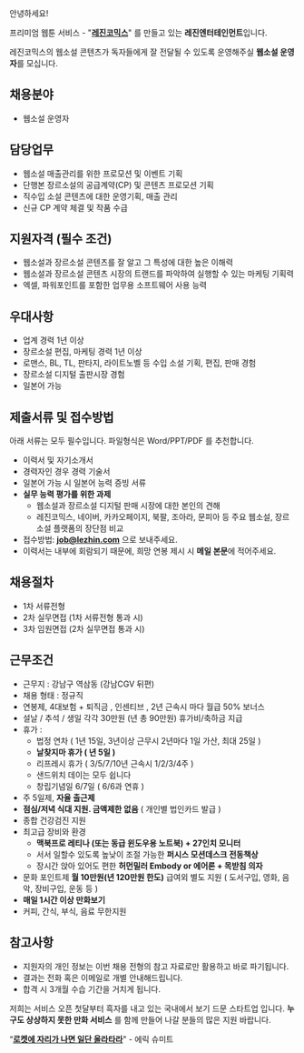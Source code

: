 안녕하세요!

프리미엄 웹툰 서비스 - "**[레진코믹스](http://www.lezhin.com)**" 를 만들고 있는 **레진엔터테인먼트**입니다.

레진코믹스의 웹소설 콘텐츠가 독자들에게 잘 전달될 수 있도록 운영해주실 **웹소설 운영자**를 모십니다.


## 채용분야
- 웹소설 운영자

## 담당업무
- 웹소설 매출관리를 위한 프로모션 및 이벤트 기획
- 단행본 장르소설의 공급계약(CP) 및 콘텐츠 프로모션 기획 
- 직수입 소설 콘텐츠에 대한 운영기획, 매출 관리
- 신규 CP 계약 체결 및 작품 수급


## 지원자격 (필수 조건)

- 웹소설과 장르소설 콘텐츠를 잘 알고 그 특성에 대한 높은 이해력
- 웹소설과 장르소설 콘텐츠 시장의 트랜드를 파악하여 실행할 수 있는 마케팅 기획력
- 엑셀, 파워포인트를 포함한 업무용 소프트웨어 사용 능력


## 우대사항

- 업계 경력 1년 이상
- 장르소설 편집, 마케팅 경력 1년 이상
- 로맨스, BL, TL, 판타지, 라이트노벨 등 수입 소설 기획, 편집, 판매 경험
- 장르소설 디지털 출판시장 경험
- 일본어 가능


## 제출서류 및 접수방법

아래 서류는 모두 필수입니다. 파일형식은 Word/PPT/PDF 를 추천합니다.

- 이력서 및 자기소개서
- 경력자인 경우 경력 기술서
- 일본어 가능 시 일본어 능력 증빙 서류
- **실무 능력 평가를 위한 과제** 
    - 웹소설과 장르소설 디지털 판매 시장에 대한 본인의 견해
    - 레진코믹스, 네이버, 카카오페이지, 북팔, 조아라, 문피아 등 주요 웹소설, 장르소설 플랫폼의 장단점 비교
- 접수방법: **job@lezhin.com** 으로 보내주세요.
- 이력서는 내부에 회람되기 때문에, 희망 연봉 제시 시 **메일 본문**에 적어주세요.

## 채용절차 

- 1차 서류전형
- 2차 실무면접 (1차 서류전형 통과 시)
- 3차 임원면접 (2차 실무면접 통과 시)

## 근무조건 

- 근무지 : 강남구 역삼동 (강남CGV 뒤편)
- 채용 형태 : 정규직
- 연봉제, 4대보험 + 퇴직금 , 인센티브 , 2년 근속시 마다 월급 50% 보너스
- 설날 / 추석 / 생일 각각 30만원 (년 총 90만원) 휴가비/축하금 지급
- 휴가 : 
  - 법정 연차 ( 1년 15일, 3년이상 근무시 2년마다 1일 가산, 최대 25일 )
  - **날찾지마 휴가 ( 년 5일 )**
  - 리프레시 휴가 ( 3/5/7/10년 근속시 1/2/3/4주 )
  - 샌드위치 데이는 모두 쉽니다
  - 창립기념일 6/7일 ( 6/6과 연휴 )
- 주 5일제, **자율 출근제**
- **점심/저녁 식대 지원. 금액제한 없음** ( 개인별 법인카드 발급 )
- 종합 건강검진 지원
- 최고급 장비와 환경
  - **맥북프로 레티나 (또는 동급 윈도우용 노트북) + 27인치 모니터** 
  - 서서 일할수 있도록 높낮이 조절 가능한 **퍼시스 모션데스크 전동책상** 
  - 장시간 앉아 있어도 편한 **허먼밀러 Embody or 에어론 + 목받침 의자**
- 문화 포인트제 **월 10만원(년 120만원 한도)** 급여외 별도 지원 ( 도서구입, 영화, 음악, 장비구입, 운동 등 )
- **매일 1시간 이상 만화보기**
- 커피, 간식, 부식, 음료 무한지원

## 참고사항

- 지원자의 개인 정보는 이번 채용 전형의 참고 자료로만 활용하고 바로 파기됩니다.
- 결과는 전화 혹은 이메일로 개별 안내해드립니다.
- 합격 시 3개월 수습 기간을 거치게 됩니다.


저희는 서비스 오픈 첫달부터 흑자를 내고 있는 국내에서 보기 드문 스타트업 입니다. **누구도 상상하지 못한 만화 서비스** 를 함께 만들어 나갈 분들의 많은 지원 바랍니다.


“[**로켓에 자리가 나면 일단 올라타라**](http://estima.wordpress.com/2012/05/28/sheryl/)" - 에릭 슈미트